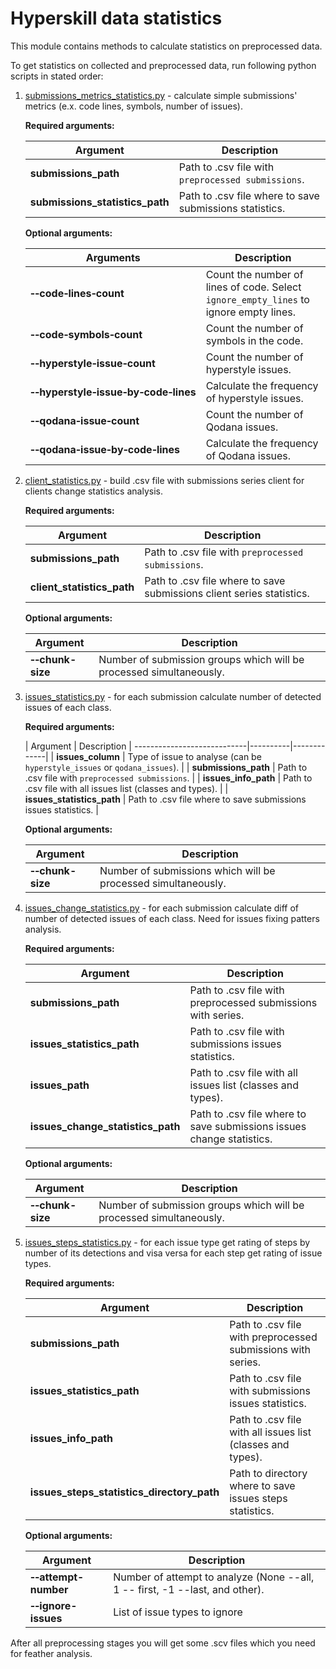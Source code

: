 # Hyperskill data statistics

This module contains methods to calculate statistics on preprocessed data. 

To get statistics on collected and preprocessed data, run following python scripts in stated order:

1. [submissions_metrics_statistics.py](submissions_metrics_statistics.py) - calculate simple submissions' metrics 
   (e.x. code lines, symbols, number of issues). 

    **Required arguments:**

    | Argument | Description |
    |----------|-------------|
    |**submissions_path**| Path to .csv file with `preprocessed submissions`. |
    |**submissions_statistics_path**| Path to .csv file where to save submissions statistics. |

    **Optional arguments:**
    
    | Arguments                                                                | Description                                                                           |
    |--------------------------------------------------------------------------|---------------------------------------------------------------------------------------|
    | **&#8209;&#8209;code&#8209;lines&#8209;count**                           | Count the number of lines of code. Select `ignore_empty_lines` to ignore empty lines. |
    | **&#8209;&#8209;code&#8209;symbols&#8209;count**                         | Count the number of symbols in the code.                                              |
    | **&#8209;&#8209;hyperstyle&#8209;issue&#8209;count**                     | Count the number of hyperstyle issues.                                                |
    | **&#8209;&#8209;hyperstyle&#8209;issue&#8209;by&#8209;code&#8209;lines** | Calculate the frequency of hyperstyle issues.                                         |
    | **&#8209;&#8209;qodana&#8209;issue&#8209;count**                         | Count the number of Qodana issues.                                                    |
    | **&#8209;&#8209;qodana&#8209;issue&#8209;by&#8209;code&#8209;lines**     | Calculate the frequency of Qodana issues.                                             |


4. [client_statistics.py](client_statistics.py) - build .csv file with submissions series client
   for clients change statistics analysis.
   
    **Required arguments:**
    
    | Argument | Description |
    |----------|-------------|
    |**submissions_path**| Path to .csv file with `preprocessed submissions`. |
    |**client_statistics_path**| Path to .csv file where to save submissions client series statistics. |

    **Optional arguments:**
    
    | Argument | Description |
    |----------|-------------|
    | **&#8209;&#8209;chunk-size** | Number of submission groups which will be processed simultaneously. |

5. [issues_statistics.py](issues_statistics.py) - for each submission calculate number of 
   detected issues of each class.

    **Required arguments:**

    | Argument                   | Description |
----------------------------|----------|-------------|
    | **issues_column**               | Type of issue to analyse (can be `hyperstyle_issues` or `qodana_issues`). |
    | **submissions_path**       | Path to .csv file with `preprocessed submissions`. |
    | **issues_info_path**       | Path to .csv file with all issues list (classes and types). |
    | **issues_statistics_path** | Path to .csv file where to save submissions issues statistics. |

    **Optional arguments:**
    
    | Argument | Description |
    |----------|-------------|
    | **&#8209;&#8209;chunk-size** | Number of submissions which will be processed simultaneously. |


4. [issues_change_statistics.py](issues_change_statistics.py) - for each submission calculate 
   diff of number of detected issues of each class. Need for issues fixing patters analysis.
   
    **Required arguments:**

    | Argument | Description |
    |----------|-------------|
    |**submissions_path**| Path to .csv file with preprocessed submissions with series. |
    |**issues_statistics_path**| Path to .csv file with submissions issues statistics. |
    |**issues_path**| Path to .csv file with all issues list (classes and types). |
    |**issues_change_statistics_path**| Path to .csv file where to save submissions issues change statistics. |

    **Optional arguments:**
    
    | Argument | Description |
    |----------|-------------|
    | **&#8209;&#8209;chunk-size** | Number of submission groups which will be processed simultaneously. |

5. [issues_steps_statistics.py](issues_steps_statistics.py) - for each issue type get rating of steps
   by number of its detections and visa versa for each step get rating of issue types.
   
    **Required arguments:**
   
    | Argument | Description |
    |----------|-------------|
    |**submissions_path**| Path to .csv file with preprocessed submissions with series. |
    |**issues_statistics_path**| Path to .csv file with submissions issues statistics. |
    |**issues_info_path**| Path to .csv file with all issues list (classes and types). |
    |**issues_steps_statistics_directory_path**| Path to directory where to save issues steps statistics. |

    **Optional arguments:**
    
    | Argument                        | Description                                                                  |
    |----------------------------------|------------------------------------------------------------------------------|
    | **&#8209;&#8209;attempt-number** | Number of attempt to analyze (None --all, 1 -- first, -1 --last, and other). |
    | **&#8209;&#8209;ignore-issues** | List of issue types to ignore |                                              |


After all preprocessing stages you will get some .scv files which you need for feather analysis.